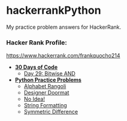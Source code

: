 # hackerrankPython

My practice problem answers for HackerRank.

### Hacker Rank Profile:

https://www.hackerrank.com/frankquocho214

- **[30 Days of Code](30-Days-of-Code)**
  * [Day 29: Bitwise AND](30-Days-of-Code/day-29-bitwise-and)
- **[Python Practice Problems](Practice-Problems)**
  * [Alphabet Rangoli](Practice-Problems/alphabet-rangoli)
  * [Designer Doormat](Practice-Problems/designer-doormat)
  * [No Idea!](Practice-Problems/no-idea!)
  * [String Formatting](Practice-Problems/string-formatting)
  * [Symmetric Difference](Practice-Problems/symmetric-difference)
